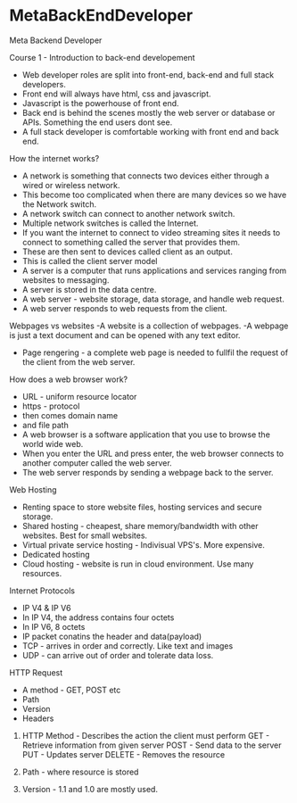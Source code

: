 # MetaBackEndDeveloper
Meta Backend Developer

Course 1 - Introduction to back-end developement

- Web developer roles are split into front-end, back-end and full stack developers.
- Front end will always have html, css and javascript.
- Javascript is the powerhouse of front end.
- Back end is behind the scenes mostly the web server or database or APIs. Something the end users dont see.
- A full stack developer is comfortable working with front end and back end.

How the internet works?
- A network is something that connects two devices either through a wired or wireless network.
- This become too complicated when there are many devices so we have the Network switch.
- A network switch can connect to another network switch.
- Multiple network switches is called the Internet.
- If you want the internet to connect to video streaming sites it needs to connect to something called the server that provides them.
- These are then sent to devices called client as an output.
- This is called the client server model
- A server is a computer that runs applications and services ranging from websites to messaging.
- A server is stored in the data centre.
- A web server - website storage, data storage, and handle web request.
- A web server responds to web requests from the client.

Webpages vs websites
-A website is a collection of webpages.
-A webpage is just a text document and can be opened with any text editor.
- Page rengering - a complete web page is needed to fullfil the request of the client from the web server.

How does a web browser work?
- URL - uniform resource locator
- https - protocol
- then comes domain name
- and file path
- A web browser is a software application that you use to browse the world wide web.
- When you enter the URL and press enter, the web browser connects to another computer called the web server.
- The web server responds by sending a webpage back to the server.

Web Hosting
- Renting space to store website files, hosting services and secure storage.
- Shared hosting - cheapest, share memory/bandwidth with other websites. Best for small websites.
- Virtual private service hosting - Indivisual VPS's. More expensive.
- Dedicated hosting
- Cloud hosting - website is run in cloud environment. Use many resources.

Internet Protocols
- IP V4 & IP V6
- In IP V4, the address contains four octets
- In IP V6, 8 octets
- IP packet conatins the header and data(payload)
- TCP - arrives in order and correctly. Like text and images
- UDP - can arrive out of order and tolerate data loss.

HTTP Request
- A method - GET, POST etc
- Path
- Version
- Headers

1. HTTP Method -
   Describes the action the client must perform
   GET - Retrieve information from given server
   POST - Send data to the server
   PUT - Updates server
   DELETE - Removes the resource

2. Path - where resource is stored
3. Version - 1.1 and 1.0 are mostly used.
   































